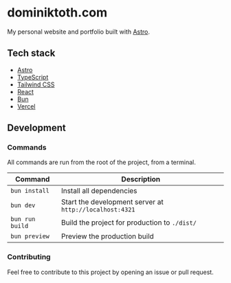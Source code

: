 # dominiktoth.com

My personal website and portfolio built with [Astro](https://astro.build/).

## Tech stack

- [Astro](https://astro.build/)
- [TypeScript](https://www.typescriptlang.org/)
- [Tailwind CSS](https://tailwindcss.com/)
- [React](https://reactjs.org/)
- [Bun](https://bun.sh)
- [Vercel](https://vercel.com/)

## Development

### Commands

All commands are run from the root of the project, from a terminal.

| Command         | Description                                             |
| --------------- | ------------------------------------------------------- |
| `bun install`   | Install all dependencies                                |
| `bun dev`       | Start the development server at `http://localhost:4321` |
| `bun run build` | Build the project for production to `./dist/`           |
| `bun preview`   | Preview the production build                            |

### Contributing

Feel free to contribute to this project by opening an issue or pull request.
